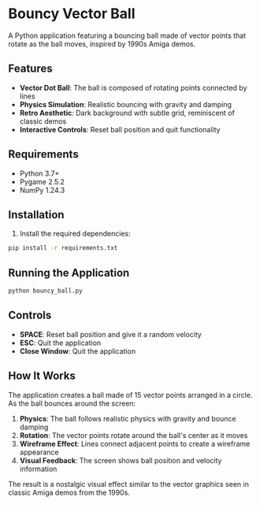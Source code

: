 # Bouncy Vector Ball

A Python application featuring a bouncing ball made of vector points that rotate as the ball moves, inspired by 1990s Amiga demos.

## Features

- **Vector Dot Ball**: The ball is composed of rotating points connected by lines
- **Physics Simulation**: Realistic bouncing with gravity and damping
- **Retro Aesthetic**: Dark background with subtle grid, reminiscent of classic demos
- **Interactive Controls**: Reset ball position and quit functionality

## Requirements

- Python 3.7+
- Pygame 2.5.2
- NumPy 1.24.3

## Installation

1. Install the required dependencies:
```bash
pip install -r requirements.txt
```

## Running the Application

```bash
python bouncy_ball.py
```

## Controls

- **SPACE**: Reset ball position and give it a random velocity
- **ESC**: Quit the application
- **Close Window**: Quit the application

## How It Works

The application creates a ball made of 15 vector points arranged in a circle. As the ball bounces around the screen:

1. **Physics**: The ball follows realistic physics with gravity and bounce damping
2. **Rotation**: The vector points rotate around the ball's center as it moves
3. **Wireframe Effect**: Lines connect adjacent points to create a wireframe appearance
4. **Visual Feedback**: The screen shows ball position and velocity information

The result is a nostalgic visual effect similar to the vector graphics seen in classic Amiga demos from the 1990s. 